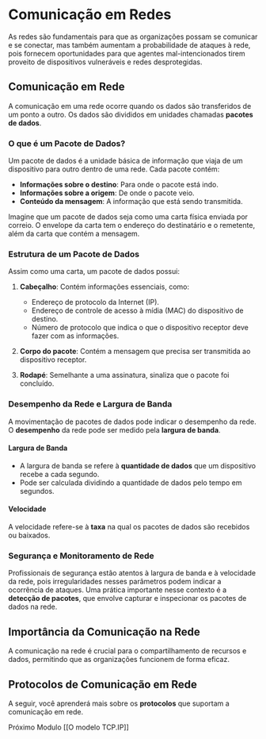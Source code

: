 # Comunicação em Redes

As redes são fundamentais para que as organizações possam se comunicar e se conectar, mas também aumentam a probabilidade de ataques à rede, pois fornecem oportunidades para que agentes mal-intencionados tirem proveito de dispositivos vulneráveis e redes desprotegidas.

## Comunicação em Rede

A comunicação em uma rede ocorre quando os dados são transferidos de um ponto a outro. Os dados são divididos em unidades chamadas **pacotes de dados**.

### O que é um Pacote de Dados?

Um pacote de dados é a unidade básica de informação que viaja de um dispositivo para outro dentro de uma rede. Cada pacote contém:

- **Informações sobre o destino**: Para onde o pacote está indo.
- **Informações sobre a origem**: De onde o pacote veio.
- **Conteúdo da mensagem**: A informação que está sendo transmitida.

Imagine que um pacote de dados seja como uma carta física enviada por correio. O envelope da carta tem o endereço do destinatário e o remetente, além da carta que contém a mensagem.

### Estrutura de um Pacote de Dados

Assim como uma carta, um pacote de dados possui:

1. **Cabeçalho**: Contém informações essenciais, como:
   - Endereço de protocolo da Internet (IP).
   - Endereço de controle de acesso à mídia (MAC) do dispositivo de destino.
   - Número de protocolo que indica o que o dispositivo receptor deve fazer com as informações.

2. **Corpo do pacote**: Contém a mensagem que precisa ser transmitida ao dispositivo receptor.

3. **Rodapé**: Semelhante a uma assinatura, sinaliza que o pacote foi concluído.

### Desempenho da Rede e Largura de Banda

A movimentação de pacotes de dados pode indicar o desempenho da rede. O **desempenho** da rede pode ser medido pela **largura de banda**.

#### Largura de Banda

- A largura de banda se refere à **quantidade de dados** que um dispositivo recebe a cada segundo.
- Pode ser calculada dividindo a quantidade de dados pelo tempo em segundos.

#### Velocidade

A velocidade refere-se à **taxa** na qual os pacotes de dados são recebidos ou baixados.

### Segurança e Monitoramento de Rede

Profissionais de segurança estão atentos à largura de banda e à velocidade da rede, pois irregularidades nesses parâmetros podem indicar a ocorrência de ataques. Uma prática importante nesse contexto é a **detecção de pacotes**, que envolve capturar e inspecionar os pacotes de dados na rede.

## Importância da Comunicação na Rede

A comunicação na rede é crucial para o compartilhamento de recursos e dados, permitindo que as organizações funcionem de forma eficaz.

## Protocolos de Comunicação em Rede

A seguir, você aprenderá mais sobre os **protocolos** que suportam a comunicação em rede.

Próximo Modulo [[O modelo TCP.IP]]


